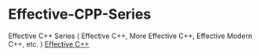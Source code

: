 # Effective-CPP-Series

Effective C++ Series ( Effective C++, More Effective C++, Effective Modern C++, etc. )
[Effective C++](Effective%20C++.md)
